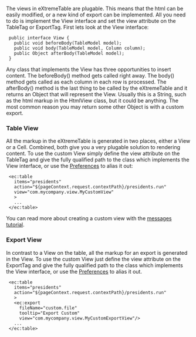 The views in eXtremeTable are plugable. This means that the html can be easily modified, or a new kind of export can be implemented. All you need to do is implement the View interface and set the view attribute on the TableTag or ExportTag. First lets look at the View interface:

```
 public interface View {
   public void beforeBody(TableModel model);
   public void body(TableModel model, Column column);
   public Object afterBody(TableModel model);
 }
```

Any class that implements the View has three opportunities to insert content. The beforeBody() method gets called right away. The body() method gets called as each column in each row is processed. The afterBody() method is the last thing to be called by the eXtremeTable and it returns an Object that will represent the View. Usually this is a String, such as the html markup in the HtmlView class, but it could be anything. The most common reason you may return some other Object is with a custom export.

### Table View ###

All the markup in the eXtremeTable is generated in two places, either a View or a Cell. Combined, both give you a very plugable solution to rendering content. To use the custom View simply define the view attribute on the TableTag and give the fully qualified path to the class which implements the View interface, or use the [Preferences](PreferencesTutorial.md) to alias it out:

```
 <ec:table 
   items="presidents" 
   action="${pageContext.request.contextPath}/presidents.run" 
   view="com.mycompany.view.MyCustomView"
   >
   ...
 </ec:table>
```

You can read more about creating a custom view with the [messages tutorial](HtmlViewTutorial.md).

### Export View ###

In contrast to a View on the table, all the markup for an export is generated in the View. To use the custom View just define the view attribute on the ExportTag and give the fully qualified path to the class which implements the View interface, or use the [Preferences](PreferencesTutorial.md) to alias it out.

```
 <ec:table
   items="presidents" 
   action="${pageContext.request.contextPath}/presidents.run" 
   >
   <ec:export 
     fileName="custom.file" 
     tooltip="Export Custom" 
     view="com.mycompany.view.MyCustomExportView"/>
   ...
 </ec:table>
```
